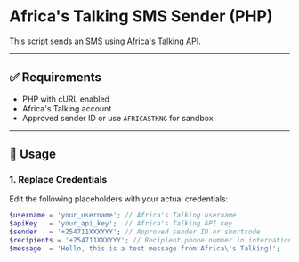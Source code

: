 # Africa's Talking SMS Sender (PHP)

This script sends an SMS using [Africa's Talking API](https://africastalking.com/docs/sms/send).

---

## ✅ Requirements

- PHP with cURL enabled
- Africa's Talking account
- Approved sender ID or use `AFRICASTKNG` for sandbox

---

## 🧾 Usage

### 1. Replace Credentials
Edit the following placeholders with your actual credentials:

```php
$username = 'your_username'; // Africa's Talking username
$apiKey   = 'your_api_key';  // Africa's Talking API key
$sender   = '+254711XXXYYY'; // Approved sender ID or shortcode
$recipients = '+254711XXXYYY'; // Recipient phone number in international format
$message  = 'Hello, this is a test message from Africa\'s Talking!';
